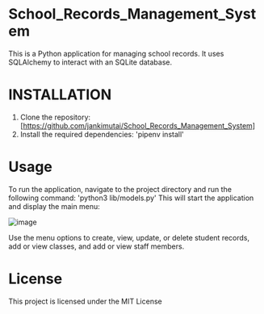 # School_Records_Management_System
This is a Python application for managing school records. It uses SQLAlchemy to interact with an SQLite database.

# INSTALLATION
1. Clone the repository:[https://github.com/jankimutai/School_Records_Management_System]
2. Install the required dependencies: 'pipenv install'


# Usage
To run the application, navigate to the project directory and run the following command: 'python3 lib/models.py'
This will start the application and display the main menu:

![image](https://github.com/jankimutai/School_Records_Management_System/assets/125971278/8f5b41a5-230c-416f-925a-73481ccbc7a2)

Use the menu options to create, view, update, or delete student records, add or view classes, and add or view staff members.

# License
This project is licensed under the MIT License 

